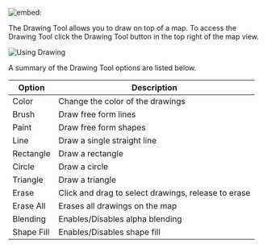 ![embed:](https://www.youtube.com/embed/2e07DtB-Xrc)

The Drawing Tool allows you to draw on top of a map. To access the Drawing Tool click the Drawing Tool button in the top right of the map view.

![Using Drawing](usingDrawing)

A summary of the Drawing Tool options are listed below.

| Option     | Description                                         |
| ---------- | --------------------------------------------------- |
| Color      | Change the color of the drawings                    |
| Brush      | Draw free form lines                                |
| Paint      | Draw free form shapes                               |
| Line       | Draw a single straight line                         |
| Rectangle  | Draw a rectangle                                    |
| Circle     | Draw a circle                                       |
| Triangle   | Draw a triangle                                     |
| Erase      | Click and drag to select drawings, release to erase |
| Erase All  | Erases all drawings on the map                      |
| Blending   | Enables/Disables alpha blending                     |
| Shape Fill | Enables/Disables shape fill                         |
